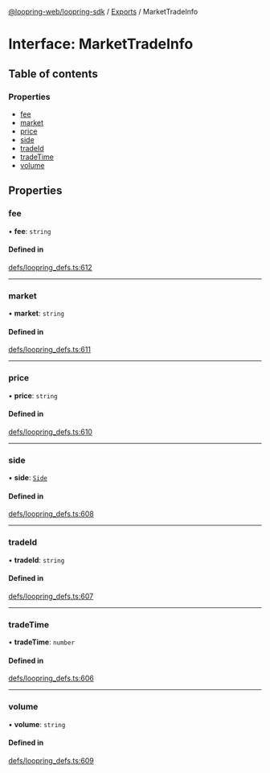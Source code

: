 [@loopring-web/loopring-sdk](../README.md) / [Exports](../modules.md) / MarketTradeInfo

# Interface: MarketTradeInfo

## Table of contents

### Properties

- [fee](MarketTradeInfo.md#fee)
- [market](MarketTradeInfo.md#market)
- [price](MarketTradeInfo.md#price)
- [side](MarketTradeInfo.md#side)
- [tradeId](MarketTradeInfo.md#tradeid)
- [tradeTime](MarketTradeInfo.md#tradetime)
- [volume](MarketTradeInfo.md#volume)

## Properties

### fee

• **fee**: `string`

#### Defined in

[defs/loopring_defs.ts:612](https://github.com/Loopring/loopring_sdk/blob/1830d54/src/defs/loopring_defs.ts#L612)

___

### market

• **market**: `string`

#### Defined in

[defs/loopring_defs.ts:611](https://github.com/Loopring/loopring_sdk/blob/1830d54/src/defs/loopring_defs.ts#L611)

___

### price

• **price**: `string`

#### Defined in

[defs/loopring_defs.ts:610](https://github.com/Loopring/loopring_sdk/blob/1830d54/src/defs/loopring_defs.ts#L610)

___

### side

• **side**: [`Side`](../enums/Side.md)

#### Defined in

[defs/loopring_defs.ts:608](https://github.com/Loopring/loopring_sdk/blob/1830d54/src/defs/loopring_defs.ts#L608)

___

### tradeId

• **tradeId**: `string`

#### Defined in

[defs/loopring_defs.ts:607](https://github.com/Loopring/loopring_sdk/blob/1830d54/src/defs/loopring_defs.ts#L607)

___

### tradeTime

• **tradeTime**: `number`

#### Defined in

[defs/loopring_defs.ts:606](https://github.com/Loopring/loopring_sdk/blob/1830d54/src/defs/loopring_defs.ts#L606)

___

### volume

• **volume**: `string`

#### Defined in

[defs/loopring_defs.ts:609](https://github.com/Loopring/loopring_sdk/blob/1830d54/src/defs/loopring_defs.ts#L609)
